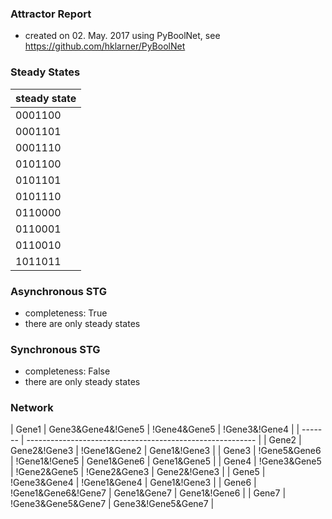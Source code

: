 

### Attractor Report
 * created on 02. May. 2017 using PyBoolNet, see https://github.com/hklarner/PyBoolNet

### Steady States
| steady state |
| ------------ | 
| 0001100      |
| 0001101      |
| 0001110      |
| 0101100      |
| 0101101      |
| 0101110      |
| 0110000      |
| 0110001      |
| 0110010      |
| 1011011      |

### Asynchronous STG
 * completeness: True
 * there are only steady states

### Synchronous STG
 * completeness: False
 * there are only steady states

### Network
| Gene1   | Gene3&Gene4&!Gene5 | !Gene4&Gene5 | !Gene3&!Gene4         |
| ------- | --------------------------------------------------------- |
| Gene2   | Gene2&!Gene3 | !Gene1&Gene2 | Gene1&!Gene3                |
| Gene3   | !Gene5&Gene6 | !Gene1&!Gene5 | Gene1&Gene6 | Gene1&Gene5  |
| Gene4   | !Gene3&Gene5 | !Gene2&Gene5 | !Gene2&Gene3 | Gene2&!Gene3 |
| Gene5   | !Gene3&Gene4 | !Gene1&Gene4 | Gene1&!Gene3                |
| Gene6   | !Gene1&Gene6&!Gene7 | Gene1&Gene7 | Gene1&!Gene6          |
| Gene7   | !Gene3&Gene5&Gene7 | Gene3&!Gene5&Gene7                   |

